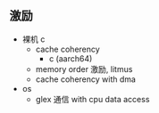 ## 激励
* 裸机 c
  * cache coherency
    * c (aarch64)
  * memory order 激励, litmus
  * cache coherency with dma
* os
  * glex 通信 with cpu data access
